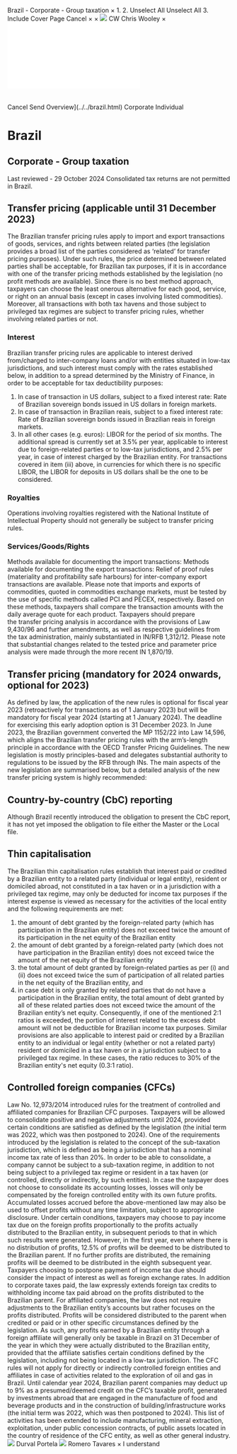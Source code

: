 Brazil - Corporate - Group taxation
×
1.
2.
Unselect All
Unselect All
3.
Include Cover Page
Cancel
×
×
![](../../-/media/world-wide-tax-summaries/attachments/global---chris-wooley.ashx%3Frev=ac5e5f3223b34096b1afc2a6009c7320&revision=ac5e5f32-23b3-4096-b1af-c2a6009c7320&hash=859B7ADC84DC2CBEC9760E9E6EE7DE6D0A8BFCDF)
CW
Chris Wooley
×
![](group-taxation.html)
######
Cancel
Send
Overview](../../brazil.html)
Corporate
Individual
# Brazil
## Corporate - Group taxation
Last reviewed - 29 October 2024
Consolidated tax returns are not permitted in Brazil.
## Transfer pricing (applicable until 31 December 2023)
The Brazilian transfer pricing rules apply to import and export transactions of goods, services, and rights between related parties (the legislation provides a broad list of the parties considered as ‘related’ for transfer pricing purposes). Under such rules, the price determined between related parties shall be acceptable, for Brazilian tax purposes, if it is in accordance with one of the transfer pricing methods established by the legislation (no profit methods are available). Since there is no best method approach, taxpayers can choose the least onerous alternative for each good, service, or right on an annual basis (except in cases involving listed commodities). Moreover, all transactions with both tax havens and those subject to privileged tax regimes are subject to transfer pricing rules, whether involving related parties or not.
### Interest
Brazilian transfer pricing rules are applicable to interest derived from/charged to inter-company loans and/or with entities situated in low-tax jurisdictions, and such interest must comply with the rates established below, in addition to a spread determined by the Ministry of Finance, in order to be acceptable for tax deductibility purposes:
1. In case of transaction in US dollars, subject to a fixed interest rate: Rate of Brazilian sovereign bonds issued in US dollars in foreign markets.
2. In case of transaction in Brazilian reais, subject to a fixed interest rate: Rate of Brazilian sovereign bonds issued in Brazilian reais in foreign markets.
3. In all other cases (e.g. euros): LIBOR for the period of six months.
The additional spread is currently set at 3.5% per year, applicable to interest due to foreign-related parties or to low-tax jurisdictions, and 2.5% per year, in case of interest charged by the Brazilian entity.
For transactions covered in item (iii) above, in currencies for which there is no specific LIBOR, the LIBOR for deposits in US dollars shall be the one to be considered.
### Royalties
Operations involving royalties registered with the National Institute of Intellectual Property should not generally be subject to transfer pricing rules.
### Services/Goods/Rights
Methods available for documenting the import transactions:
Methods available for documenting the export transactions:
Relief of proof rules (materiality and profitability safe harbours) for inter-company export transactions are available.
Please note that imports and exports of commodities, quoted in commodities exchange markets, must be tested by the use of specific methods called PCI and PECEX, respectively. Based on these methods, taxpayers shall compare the transaction amounts with the daily average quote for each product.
Taxpayers should prepare the transfer pricing analysis in accordance with the provisions of Law 9,430/96 and further amendments, as well as respective guidelines from the tax administration, mainly substantiated in IN/RFB 1,312/12. Please note that substantial changes related to the tested price and parameter price analysis were made through the more recent IN 1,870/19.
## Transfer pricing (mandatory for 2024 onwards, optional for 2023)
As defined by law, the application of the new rules is optional for fiscal year 2023 (retroactively for transactions as of 1 January 2023) but will be mandatory for fiscal year 2024 (starting at 1 January 2024). The deadline for exercising this early adoption option is 31 December 2023.
In June 2023, the Brazilian government converted the MP 1152/22 into Law 14,596, which aligns the Brazilian transfer pricing rules with the arm’s-length principle in accordance with the OECD Transfer Pricing Guidelines.
The new legislation is mostly principles-based and delegates substantial authority to regulations to be issued by the RFB through INs.
The main aspects of the new legislation are summarised below, but a detailed analysis of the new transfer pricing system is highly recommended:
## Country-by-country (CbC) reporting
Although Brazil recently introduced the obligation to present the CbC report, it has not yet imposed the obligation to file either the Master or the Local file.
## Thin capitalisation
The Brazilian thin capitalisation rules establish that interest paid or credited by a Brazilian entity to a related party (individual or legal entity), resident or domiciled abroad, not constituted in a tax haven or in a jurisdiction with a privileged tax regime, may only be deducted for income tax purposes if the interest expense is viewed as necessary for the activities of the local entity and the following requirements are met:
1. the amount of debt granted by the foreign-related party (which has participation in the Brazilian entity) does not exceed twice the amount of its participation in the net equity of the Brazilian entity
2. the amount of debt granted by a foreign-related party (which does not have participation in the Brazilian entity) does not exceed twice the amount of the net equity of the Brazilian entity
3. the total amount of debt granted by foreign-related parties as per (i) and (ii) does not exceed twice the sum of participation of all related parties in the net equity of the Brazilian entity, and
4. in case debt is only granted by related parties that do not have a participation in the Brazilian entity, the total amount of debt granted by all of these related parties does not exceed twice the amount of the Brazilian entity’s net equity.
Consequently, if one of the mentioned 2:1 ratios is exceeded, the portion of interest related to the excess debt amount will not be deductible for Brazilian income tax purposes.
Similar provisions are also applicable to interest paid or credited by a Brazilian entity to an individual or legal entity (whether or not a related party) resident or domiciled in a tax haven or in a jurisdiction subject to a privileged tax regime. In these cases, the ratio reduces to 30% of the Brazilian entity's net equity (0.3:1 ratio).
## Controlled foreign companies (CFCs)
Law No. 12,973/2014 introduced rules for the treatment of controlled and affiliated companies for Brazilian CFC purposes.
Taxpayers will be allowed to consolidate positive and negative adjustments until 2024, provided certain conditions are satisfied as defined by the legislation (the initial term was 2022, which was then postponed to 2024).
One of the requirements introduced by the legislation is related to the concept of the sub-taxation jurisdiction, which is defined as being a jurisdiction that has a nominal income tax rate of less than 20%. In order to be able to consolidate, a company cannot be subject to a sub-taxation regime, in addition to not being subject to a privileged tax regime or resident in a tax haven (or controlled, directly or indirectly, by such entities).
In case the taxpayer does not choose to consolidate its accounting losses, losses will only be compensated by the foreign controlled entity with its own future profits. Accumulated losses accrued before the above-mentioned law may also be used to offset profits without any time limitation, subject to appropriate disclosure.
Under certain conditions, taxpayers may choose to pay income tax due on the foreign profits proportionally to the profits actually distributed to the Brazilian entity, in subsequent periods to that in which such results were generated. However, in the first year, even where there is no distribution of profits, 12.5% of profits will be deemed to be distributed to the Brazilian parent. If no further profits are distributed, the remaining profits will be deemed to be distributed in the eighth subsequent year. Taxpayers choosing to postpone payment of income tax due should consider the impact of interest as well as foreign exchange rates.
In addition to corporate taxes paid, the law expressly extends foreign tax credits to withholding income tax paid abroad on the profits distributed to the Brazilian parent.
For affiliated companies, the law does not require adjustments to the Brazilian entity’s accounts but rather focuses on the profits distributed. Profits will be considered distributed to the parent when credited or paid or in other specific circumstances defined by the legislation. As such, any profits earned by a Brazilian entity through a foreign affiliate will generally only be taxable in Brazil on 31 December of the year in which they were actually distributed to the Brazilian entity, provided that the affiliate satisfies certain conditions defined by the legislation, including not being located in a low-tax jurisdiction.
The CFC rules will not apply for directly or indirectly controlled foreign entities and affiliates in case of activities related to the exploration of oil and gas in Brazil.
Until calendar year 2024, Brazilian parent companies may deduct up to 9% as a presumed/deemed credit on the CFC’s taxable profit, generated by investments abroad that are engaged in the manufacture of food and beverage products and in the construction of building/infrastructure works (the initial term was 2022, which was then postponed to 2024).
This list of activities has been extended to include manufacturing, mineral extraction, exploitation, under public concession contracts, of public assets located in the country of residence of the CFC entity, as well as other general industry.
![](../../-/media/world-wide-tax-summaries/attachments/brazil---durval_portela.ashx%3Frev=18870cb16f8043c7abef1b9b8d7cd339&revision=18870cb1-6f80-43c7-abef-1b9b8d7cd339&hash=E430A05E529A89AE68B8B2535D0F0763E257F879)
Durval Portela
![](../../-/media/world-wide-tax-summaries/attachments/brazil---romero_tavares.ashx%3Frev=2ced49c228bd4911a243aea4e5a27af9&revision=2ced49c2-28bd-4911-a243-aea4e5a27af9&hash=9E413E59ADA4195A859D21B98E43F27D9A5B7F77)
Romero Tavares
×
I understand